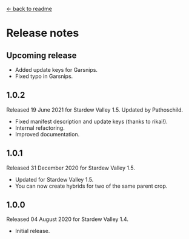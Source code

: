 ﻿﻿[← back to readme](README.md)

# Release notes
## Upcoming release
* Added update keys for Garsnips.
* Fixed typo in Garsnips.

## 1.0.2
Released 19 June 2021 for Stardew Valley 1.5. Updated by Pathoschild.

* Fixed manifest description and update keys (thanks to rikai!).
* Internal refactoring.
* Improved documentation.

## 1.0.1
Released 31 December 2020 for Stardew Valley 1.5.

* Updated for Stardew Valley 1.5.
* You can now create hybrids for two of the same parent crop.

## 1.0.0
Released 04 August 2020 for Stardew Valley 1.4.

* Initial release.
